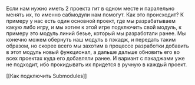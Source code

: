 Если нам нужно иметь 2 проекта гит в одном месте и паралельно менять их, то именно сабмодули нам помогут.
Как это происходит?
К примеру у нас есть один основной проект, где мы разрабатываем какую либо игру, и мы хотим к этой игре подключить свой модуль, к примеру это модуль линий безье, который мы разработали ранее. Мы конечно можем обернуть наш модуль в пэкадж, и передать таким образом, но скорее всего мы захотим в процессе разработки добавить в этот модуль новый функционал, а дальше дальше обновить его во всех проектах куда его добавляли ранее. И вариант с пэкаджами уже не подходит, ибо прокидывать их придется в ручную в каждый проект.

[[Как подключить Submodules]]